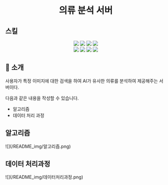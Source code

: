 <div align="center">
 <h1>의류 분석 서버</h1>
</div> 
 <h2>스킬</h2>
<div align="center">
 <img src="https://img.shields.io/badge/python-3776AB?style=for-the-badge&logo=python&logoColor=white">
 <img src="https://img.shields.io/badge/pytorch-EE4C2C?style=for-the-badge&logo=pytorch&logoColor=white">
 <img src="https://img.shields.io/badge/yolov5-00FFFF?style=for-the-badge&logo=github&logoColor=white">
 <img src="https://img.shields.io/badge/flask-000000?style=for-the-badge&logo=flask&logoColor=white">
 <br/>
 <img src="https://img.shields.io/badge/jupyter-F37626?style=for-the-badge&logo=jupyter&logoColor=white">
 <img src="https://img.shields.io/badge/google%20colab-F9AB00?style=for-the-badge&logo=googlecolab&logoColor=white">
 <img src="https://img.shields.io/badge/color%20thief-3B5998?style=for-the-badge&logo=palette&logoColor=white">
 <img src="https://img.shields.io/badge/postgresql-336791?style=for-the-badge&logo=postgresql&logoColor=white">
</div>


## 📝 소개
사용자가 특정 이미지에 대한 검색을 하여 AI가 유사한 의류를 분석하여 제공해주는 서버이다.

다음과 같은 내용을 작성할 수 있습니다.
- 알고리즘
- 데이터 처리 과정


<div>
 <h2>알고리즘</h2>
   ![](/README_img/알고리즘.png)

</div>

<div>
 <h2>데이터 처리과정</h2>
   ![](/README_img/데이터처리과정.png)
</div>

